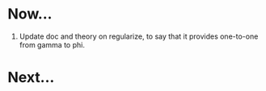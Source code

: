 Now...
======

1.  Update doc and theory on regularize, to say that it provides one-to-one from gamma to phi.

Next...
=======

